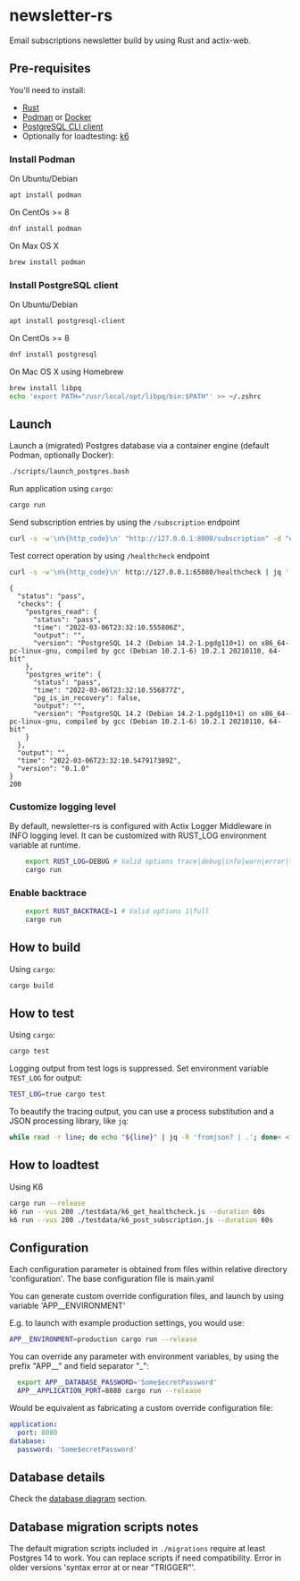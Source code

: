 # newsletter-rs
Email subscriptions newsletter build by using Rust and actix-web.

## Pre-requisites

You'll need to install:

- [Rust](https://www.rust-lang.org/tools/install)
- [Podman](https://podman.io/getting-started/installation) or [Docker](https://docs.docker.com/get-docker/)
- [PostgreSQL CLI client](https://www.postgresql.org/download/)
- Optionally for loadtesting: [k6](https://k6.io/docs/getting-started/installation/)

### Install Podman

On Ubuntu/Debian

```bash
apt install podman
```

On CentOs >= 8

```bash
dnf install podman
```

On Max OS X

```sh
brew install podman
```

### Install PostgreSQL client

On Ubuntu/Debian

```bash
apt install postgresql-client
```

On CentOs >= 8

```bash
dnf install postgresql
```

On Mac OS X using Homebrew

```sh
brew install libpq
echo 'export PATH="/usr/local/opt/libpq/bin:$PATH"' >> ~/.zshrc
```

## Launch

Launch a (migrated) Postgres database via a container engine (default Podman, optionally Docker):

```bash
./scripts/launch_postgres.bash
```

Run application using `cargo`:

```bash
cargo run
```

Send subscription entries by using the `/subscription` endpoint

```bash
curl -s -w'\n%{http_code}\n' "http://127.0.0.1:8000/subscription" -d "email=email%40drconopoima.com&name=Jane%20Doe"
```

Test correct operation by using `/healthcheck` endpoint

```bash
curl -s -w'\n%{http_code}\n' http://127.0.0.1:65080/healthcheck | jq '.'
```

```text
{
  "status": "pass",
  "checks": {
    "postgres_read": {
      "status": "pass",
      "time": "2022-03-06T23:32:10.555806Z",
      "output": "",
      "version": "PostgreSQL 14.2 (Debian 14.2-1.pgdg110+1) on x86_64-pc-linux-gnu, compiled by gcc (Debian 10.2.1-6) 10.2.1 20210110, 64-bit"
    },
    "postgres_write": {
      "status": "pass",
      "time": "2022-03-06T23:32:10.556877Z",
      "pg_is_in_recovery": false,
      "output": "",
      "version": "PostgreSQL 14.2 (Debian 14.2-1.pgdg110+1) on x86_64-pc-linux-gnu, compiled by gcc (Debian 10.2.1-6) 10.2.1 20210110, 64-bit"
    }
  },
  "output": "",
  "time": "2022-03-06T23:32:10.547917389Z",
  "version": "0.1.0"
}
200
```

### Customize logging level

By default, newsletter-rs is configured with Actix Logger Middleware in INFO logging level. It can be customized with RUST_LOG environment variable at runtime.

```sh
    export RUST_LOG=DEBUG # Valid options trace|debug|info|warn|error|fatal
    cargo run
```

### Enable backtrace

```sh
    export RUST_BACKTRACE=1 # Valid options 1|full
    cargo run
```

## How to build

Using `cargo`:

```bash
cargo build
```

## How to test

Using `cargo`:

```bash
cargo test 
```

Logging output from test logs is suppressed. Set environment variable `TEST_LOG` for output:

```sh
TEST_LOG=true cargo test
```

To beautify the tracing output, you can use a process substitution and a JSON processing library, like `jq`:

```sh
while read -r line; do echo "${line}" | jq -R 'fromjson? | .'; done< <(TEST_LOG=true cargo test)
```

## How to loadtest

Using K6

```bash
cargo run --release
k6 run --vus 200 ./testdata/k6_get_healthcheck.js --duration 60s
k6 run --vus 200 ./testdata/k6_post_subscription.js --duration 60s
```

## Configuration

Each configuration parameter is obtained from files within relative directory 'configuration'. The base configuration file is main.yaml

You can generate custom override configuration files, and launch by using variable 'APP__ENVIRONMENT'

E.g. to launch with example production settings, you would use:

```sh
APP__ENVIRONMENT=production cargo run --release
```

You can override any parameter with environment variables, by using the prefix "APP__" and field separator "_":

```sh
  export APP__DATABASE_PASSWORD='Some$ecretPassword'
  APP__APPLICATION_PORT=8080 cargo run --release
```

Would be equivalent as fabricating a custom override configuration file:

```yaml
application:
  port: 8080
database:
  password: 'Some$ecretPassword'
```

## Database details

Check the [database diagram](database_diagram.md) section.

## Database migration scripts notes

The default migration scripts included in `./migrations` require at least Postgres 14 to work. You can replace scripts if need compatibility. Error in older versions 'syntax error at or near "TRIGGER"'.
